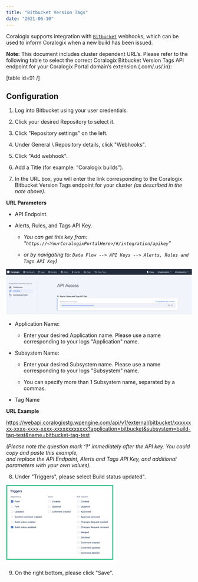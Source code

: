 ```yaml
---
title: "Bitbucket Version Tags"
date: "2021-06-10"
---
```


Coralogix supports integration with [`Bitbucket`](https://confluence.atlassian.com/bitbucketserver/manage-webhooks-938025878.html) webhooks, which can be used to inform Coralogix when a new build has been issued.

**Note:** This document includes cluster dependent URL’s. Please refer to the following table to select the correct Coralogix Bitbucket Version Tags API endpoint for your Coralogix Portal domain’s extension (.com/.us/.in):

\[table id=91 /\]

## Configuration

1. Log into Bitbucket using your user credentials.

3. Click your desired Repository to select it.

5. Click "Repository settings" on the left.

7. Under General \\ Repository details, click "Webhooks".

9. Click "Add webhook".

11. Add a Title (for example: “Coralogix builds”).

13. In the URL box, you will enter the link corresponding to the Coralogix Bitbucket Version Tags endpoint for your cluster _(as described in the note above)._

**URL Parameters**

- API Endpoint.

- Alerts, Rules, and Tags API Key.
    - _You can get this key from: "`https://<YourCoralogixPortalHere>/#/integration/apikey`"_
    
    - _or by navigating to:_ _`Data Flow --> API Keys --> Alerts, Rules and Tags API Key`)_

![Coralogix Alerts API key](images/Screenshot-2021-11-17-at-19.51.19-1024x249.png)

- Application Name:
    - Enter your desired Application name. Please use a name corresponding to your logs "Application" name.

- Subsystem Name:
    - Enter your desired Subsystem name. Please use a name corresponding to your logs "Subsystem" name.
    
    - You can specify more than 1 Subsystem name, separated by a commas.

- Tag Name

**URL Example**

https://webapi.coralogixstg.wpengine.com/api/v1/external/bitbucket/xxxxxxxx-xxxx-xxxx-xxxx-xxxxxxxxxxxx?application=bitbucket&subsystem=build-tag-test&name=bitbucket-tag-test

_(Please note the question mark **‘?’** immediately after the API key. You could copy and paste this example,_  
_and replace the API Endpoint, Alerts and Tags API Key, and additional parameters with your own values)._

8. Under "Triggers", please select Build status updated".

![](images/Bitbucket-Triggers-300x213.png)

9. On the right bottom, please click "Save".
